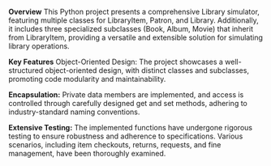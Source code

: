 **Overview**
This Python project presents a comprehensive Library simulator, featuring multiple classes for LibraryItem, Patron, and Library. Additionally, it includes three specialized subclasses (Book, Album, Movie) that inherit from LibraryItem, providing a versatile and extensible solution for simulating library operations.

**Key Features**
Object-Oriented Design: The project showcases a well-structured object-oriented design, with distinct classes and subclasses, promoting code modularity and maintainability.

**Encapsulation:** Private data members are implemented, and access is controlled through carefully designed get and set methods, adhering to industry-standard naming conventions.

**Extensive Testing:** The implemented functions have undergone rigorous testing to ensure robustness and adherence to specifications. Various scenarios, including item checkouts, returns, requests, and fine management, have been thoroughly examined.

